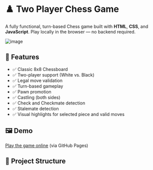 # ♟️ Two Player Chess Game

A fully functional, turn-based Chess game built with **HTML**, **CSS**, and **JavaScript**. Play locally in the browser — no backend required.

![image](https://github.com/user-attachments/assets/d454eed4-005f-4f54-ab9d-981e8d3a444c)


## 🚀 Features

- ✅ Classic 8x8 Chessboard
- ✅ Two-player support (White vs. Black)
- ✅ Legal move validation
- ✅ Turn-based gameplay
- ✅ Pawn promotion
- ✅ Castling (both sides)
- ✅ Check and Checkmate detection
- ✅ Stalemate detection
- ✅ Visual highlights for selected piece and valid moves

## 🖼️ Demo

[Play the game online](https://mtar786.github.io/Chess) (via GitHub Pages)

## 📂 Project Structure

